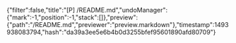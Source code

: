 {"filter":false,"title":"[P] /README.md","undoManager":{"mark":-1,"position":-1,"stack":[]},"preview":{"path":"/README.md","previewer":"preview.markdown"},"timestamp":1493938083794,"hash":"da39a3ee5e6b4b0d3255bfef95601890afd80709"}